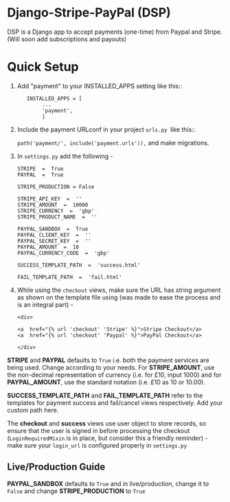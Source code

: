 # Django-Stripe-PayPal (DSP)
DSP is a Django app to accept payments (one-time) from Paypal and Stripe.
(Will soon add subscriptions and payouts)



# Quick Setup

1.  Add "payment" to your INSTALLED_APPS setting like this::

    ```
	   INSTALLED_APPS = [
	        ...
	        'payment',
		    ]

2. Include the payment URLconf in your project ```urls.py ```like this::

    ```path('payment/', include('payment.urls')),``` and make migrations.
3. In ```settings.py``` add the following -
	 
	```
	STRIPE  =  True
	PAYPAL  =  True

	STRIPE_PRODUCTION = False

	STRIPE_API_KEY  =  ''
	STRIPE_AMOUNT  =  10000
	STRIPE_CURRENCY  =  'gbp'
	STRIPE_PRODUCT_NAME  =  ''

	PAYPAL_SANDBOX  =  True
	PAYPAL_CLIENT_KEY  =  ''
	PAYPAL_SECRET_KEY  =  ''
	PAYPAL_AMOUNT  =  10
	PAYPAL_CURRENCY_CODE  =  'gbp'
	  
	SUCCESS_TEMPLATE_PATH  =  'success.html'

	FAIL_TEMPLATE_PATH  =  'fail.html'
	```
	
4. While using the ```checkout``` views, make sure the URL has string argument as shown on the template file using (was made to ease the process and is an integral part) -

	```
	<div>

	<a  href="{% url 'checkout' 'Stripe' %}">Stripe Checkout</a>
	<a  href="{% url 'checkout' 'Paypal' %}">PayPal Checkout</a>

	</div>
	```

**STRIPE** and **PAYPAL** defaults to ```True``` i.e. both the payment services are being used. Change according to your needs. For **STRIPE_AMOUNT**, use the non-decimal representation of currency (i.e. for £10, input 1000) and for **PAYPAL_AMOUNT**, use the standard notation (i.e. £10 as 10 or 10.00).

**SUCCESS_TEMPLATE_PATH** and **FAIL_TEMPLATE_PATH** refer to the templates for payment success and fail/cancel views respectively. Add your custom path here.

The  **checkout** and **success** views use user object to store records, so ensure that the user is signed in before processing the checkout (```LoginRequiredMixin``` is in place, but consider this a friendly reminder) - make sure your ```login_url``` is configured properly in ```settings.py```

## Live/Production Guide

**PAYPAL_SANDBOX** defaults to ```True``` and in live/production, change it to ```False``` and change **STRIPE_PRODUCTION** to ```True```
